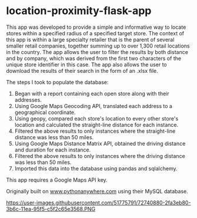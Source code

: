 # location-proximity-flask-app

This app was developed to provide a simple and informative way to locate stores within a specified radius of a specified target store. The context of this app is within a large specialty retailer that is the parent of several smaller retail companies, together summing up to over 1,300 retail locations in the country. The app allows the user to filter the results by both distance and by company, which was derived from the first two characters of the unique store identifier in this case. The app also allows the user to download the results of their search in the form of an .xlsx file.

The steps I took to populate the database:
  1) Began with a report containing each open store along with their addresses.
  2) Using Google Maps Geocoding API, translated each address to a geographical coordinate.
  3) Using geopy, compared each store's location to every other store's location and calculated the straight-line distance for each instance.
  4) Filtered the above results to only instances where the straight-line distance was less than 50 miles.
  5) Using Google Maps Distance Matrix API, obtained the driving distance and duration for each instance.
  6) Filtered the above results to only instances where the driving distance was less than 50 miles.
  7) Imported this data into the database using pandas and sqlalchemy.

This app requires a Google Maps API key.

Originally built on www.pythonanywhere.com using their MySQL database.

https://user-images.githubusercontent.com/51775791/72740880-2fa3eb80-3b6c-11ea-95f5-c5f2c65e3568.PNG
